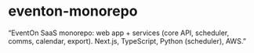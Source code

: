 # eventon-monorepo
“EventOn SaaS monorepo: web app + services (core API, scheduler, comms, calendar, export). Next.js, TypeScript, Python (scheduler), AWS.”
